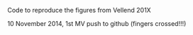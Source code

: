 Code to reproduce the figures from Vellend 201X

10 November 2014, 1st MV push to github (fingers crossed!!!)